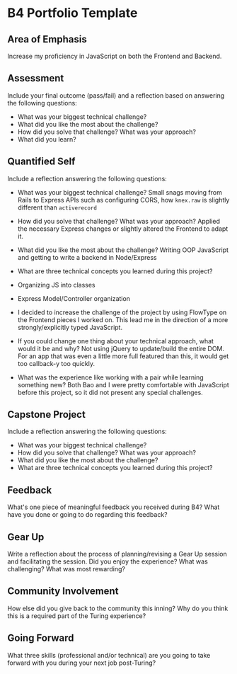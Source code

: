 # B4 Portfolio Template

## Area of Emphasis

Increase my proficiency in JavaScript on both the Frontend and Backend.

## Assessment

Include your final outcome (pass/fail) and a reflection based on answering the following questions:

* What was your biggest technical challenge?
* What did you like the most about the challenge?
* How did you solve that challenge? What was your approach?
* What did you learn?

## Quantified Self

Include a reflection answering the following questions:

* What was your biggest technical challenge?
Small snags moving from Rails to Express APIs such as configuring CORS, how `knex.raw` is slightly different than `activerecord`

* How did you solve that challenge? What was your approach?
Applied the necessary Express changes or slightly altered the Frontend to adapt it.

* What did you like the most about the challenge?
Writing OOP JavaScript and getting to write a backend in Node/Express

* What are three technical concepts you learned during this project?

* Organizing JS into classes
* Express Model/Controller organization
* I decided to increase the challenge of the project by using FlowType on the Frontend pieces I worked on.  This lead me in the direction of a more strongly/explicitly typed JavaScript.

* If you could change one thing about your technical approach, what would it be and why?
Not using jQuery to update/build the entire DOM. For an app that was even a little more full featured than this, it would get too callback-y too quickly.

* What was the experience like working with a pair while learning something new?
Both Bao and I were pretty comfortable with JavaScript before this project, so it did not present any special challenges.  

## Capstone Project

Include a reflection answering the following questions:

* What was your biggest technical challenge?
* How did you solve that challenge? What was your approach?
* What did you like the most about the challenge?
* What are three technical concepts you learned during this project?

## Feedback

What's one piece of meaningful feedback you received during B4? What have you done or going to do regarding this feedback?

## Gear Up

Write a reflection about the process of planning/revising a Gear Up session and facilitating the session. Did you enjoy the experience? What was challenging? What was most rewarding?

## Community Involvement

How else did you give back to the community this inning? Why do you think this is a required part of the Turing experience?

## Going Forward

What three skills (professional and/or technical) are you going to take forward with you during your next job post-Turing?

